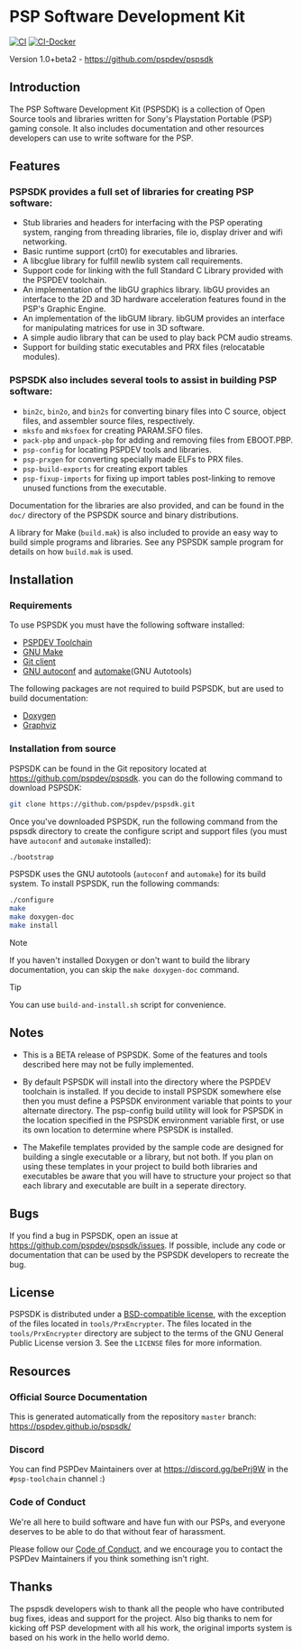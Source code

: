 # PSP Software Development Kit

[![CI](https://img.shields.io/github/actions/workflow/status/pspdev/pspsdk/.github/workflows/compilation.yml?branch=master&style=for-the-badge&logo=github&label=CI)](https://github.com/pspdev/pspsdk/actions?query=workflow:CI) [![CI-Docker](https://img.shields.io/github/actions/workflow/status/pspdev/pspsdk/.github/workflows/docker.yml?branch=master&style=for-the-badge&logo=github&label=CI-Docker)](https://github.com/pspdev/pspsdk/actions?query=workflow:CI-Docker)

Version 1.0+beta2 - https://github.com/pspdev/pspsdk


## Introduction

The PSP Software Development Kit (PSPSDK) is a collection of Open Source tools
and libraries written for Sony's Playstation Portable (PSP) gaming console.
It also includes documentation and other resources developers can use to write
software for the PSP.

## Features

### PSPSDK provides a full set of libraries for creating PSP software:

* Stub libraries and headers for interfacing with the PSP operating system,
  ranging from threading libraries, file io, display driver and wifi networking.
* Basic runtime support (crt0) for executables and libraries.
* A libcglue library for fulfill newlib system call requirements.
* Support code for linking with the full Standard C Library provided with the
  PSPDEV toolchain.
* An implementation of the libGU graphics library. libGU provides an interface
  to the 2D and 3D hardware acceleration features found in the PSP's Graphic
  Engine.
* An implementation of the libGUM library. libGUM provides an interface for
  manipulating matrices for use in 3D software.
* A simple audio library that can be used to play back PCM audio streams.
* Support for building static executables and PRX files (relocatable modules).

### PSPSDK also includes several tools to assist in building PSP software:

* `bin2c`, `bin2o`, and `bin2s` for converting binary files into C source, object
  files, and assembler source files, respectively.
* `mksfo` and `mksfoex` for creating PARAM.SFO files.
* `pack-pbp` and `unpack-pbp` for adding and removing files from EBOOT.PBP.
* `psp-config` for locating PSPDEV tools and libraries.
* `psp-prxgen` for converting specially made ELFs to PRX files.
* `psp-build-exports` for creating export tables
* `psp-fixup-imports` for fixing up import tables post-linking to remove unused
  functions from the executable.

Documentation for the libraries are also provided, and can be found in the
`doc/` directory of the PSPSDK source and binary distributions.

A library for Make (`build.mak`) is also included to provide an easy way to build
simple programs and libraries. See any PSPSDK sample program for details on how
`build.mak` is used.

## Installation

### Requirements

To use PSPSDK you must have the following software installed:

* [PSPDEV Toolchain](https://github.com/pspdev/psptoolchain-allegrex)
* [GNU Make](http://www.gnu.org/software/make/)
* [Git client](https://git-scm.com/downloads)
* [GNU autoconf](http://www.gnu.org/software/autoconf/) and [automake](http://sourceware.org/automake/)(GNU Autotools)

The following packages are not required to build PSPSDK, but are used to build
documentation:

* [Doxygen](http://doxygen.nl/)
* [Graphviz](http://www.graphviz.org/)

### Installation from source

PSPSDK can be found in the Git repository located at
https://github.com/pspdev/pspsdk. you can do the following command to download PSPSDK:

```bash
git clone https://github.com/pspdev/pspsdk.git
```

Once you've downloaded PSPSDK, run the following command from the pspsdk directory to
create the configure script and support files (you must have `autoconf` and
`automake` installed):

```bash
./bootstrap
```

PSPSDK uses the GNU autotools (`autoconf` and `automake`) for its build system. To
install PSPSDK, run the following commands:

```bash
./configure
make
make doxygen-doc
make install
```

> [!NOTE]
> If you haven't installed Doxygen or don't want to build the library documentation, you can skip the `make doxygen-doc` command.

> [!TIP]
> You can use `build-and-install.sh` script for convenience.

## Notes

* This is a BETA release of PSPSDK. Some of the features and tools described
  here may not be fully implemented.

* By default PSPSDK will install into the directory where the PSPDEV toolchain
  is installed. If you decide to install PSPSDK somewhere else then you must
  define a PSPSDK environment variable that points to your alternate directory.
  The psp-config build utility will look for PSPSDK in the location specified in
  the PSPSDK environment variable first, or use its own location to determine
  where PSPSDK is installed.

* The Makefile templates provided by the sample code are designed for building a
  single executable or a library, but not both. If you plan on using these
  templates in your project to build both libraries and executables be aware
  that you will have to structure your project so that each library and
  executable are built in a seperate directory.

## Bugs

If you find a bug in PSPSDK, open an issue at  https://github.com/pspdev/pspsdk/issues. If possible, include any
code or documentation that can be used by the PSPSDK developers to recreate the
bug.

## License

PSPSDK is distributed under a [BSD-compatible license](LICENSE), with the exception of the
files located in `tools/PrxEncrypter`. The files located in the `tools/PrxEncrypter`
directory are subject to the terms of the GNU General Public License version 3.
See the `LICENSE` files for more information.

## Resources

### Official Source Documentation

This is generated automatically from the repository `master` branch:
https://pspdev.github.io/pspsdk/


### Discord

You can find PSPDev Maintainers over at https://discord.gg/bePrj9W in the `#psp-toolchain` channel :)

### Code of Conduct

We're all here to build software and have fun with our PSPs, and everyone deserves to be able to do that without fear of harassment.

Please follow our [Code of Conduct](CODE_OF_CONDUCT.md), and we encourage you to contact the PSPDev Maintainers if you think something isn't right.

## Thanks

The pspsdk developers wish to thank all the people who have contributed bug
fixes, ideas and support for the project. Also big thanks to nem for kicking off
PSP development with all his work, the original imports system is based on his
work in the hello world demo.
